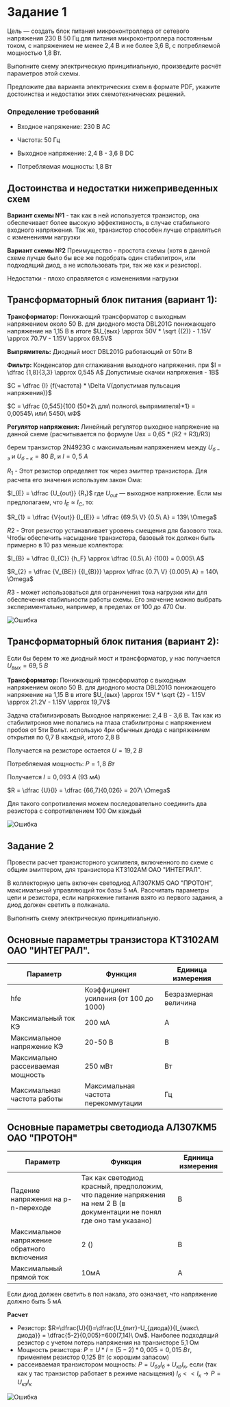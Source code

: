 # Задание 1

Цель — создать блок питания микроконтроллера от сетевого напряжения 230 В 50 Гц для питания микроконтроллера постоянным током, с напряжением не менее 2,4 В и не более 3,6 В, с потребляемой мощностью 1,8 Вт.

Выполните схему электрическую принципиальную, произведите расчёт параметров этой схемы.

Предложите два варианта электрических схем в формате PDF, укажите достоинства и недостатки этих схемотехнических решений.
### Определение требований

   * Входное напряжение: 230 В AC

   * Частота: 50 Гц

   * Выходное напряжение: 2,4 В - 3,6 В DC

   * Потребляемая мощность: 1,8 Вт

## Достоинства и недостатки нижеприведенных схем

**Вариант схемы №1** - так как в ней используется транзистор, она обеспечивает более высокую эффективность, в случае стабильного входного напряжения. Так же, транзистор способен лучше справляться с изменениями нагрузки

**Вариант схемы №2** Преимущество - простота схемы (хотя в данной схеме лучше было бы все же подобрать один стабилитрон, или подходящий диод, а не использовать три, так же как и резистор). 

Недостатки - плохо справляется с изменениями нагрузки

## Трансформаторный блок питания (вариант 1):

**Трансформатор:** Понижающий трансформатор с выходным напряжением около 50 В. для диодного моста DBL201G понижающего напряжение на 1,15 В
в итоге $U_{вых} \approx 50V * \sqrt {(2)} - 1.15V \approx 70.7V - 1.15V \approx 69.5V$

**Выпрямитель:** Диодный мост DBL201G работающий от 50ти В

**Фильтр:** Конденсатор для сглаживания выходного напряжения. при $I = \dfrac {1,8}{3,3} \approx 0,545 А$ Допустимые скачки напряжения - 1В$

$C = \dfrac {I}  {f(частота) * \Delta V(допустимая пульсация напряжения)}$

$С = \dfrac {0,545}{100 (50*2\ для\ полного\ выпрямителя)*1} = 0,00545\ или\ 5450\ мФ$

**Регулятор напряжения:** Линейный регулятор выходное напряжение на данной схеме (расчитывается по формуле Uвх = 0,65 * (R2 + R3)/R3)

берем транзистор 2N4923G с максимальным напряжением между $U_{б-э}$ и $U_{б-к} = 80\ В$, и $I = 0,5\ А$

$R_{1}$ - Этот резистор определяет ток через эмиттер транзистора. Для расчета его значения используем закон Ома:

$I_{E} = \dfrac {U_{out}} {R₁}$
где $U_{out}$ — выходное напряжение. Если мы предполагаем, что $I_{E} \approx I_{C}$, то:

$R_{1} = \dfrac {V{out}} {I_{E}} = \dfrac {69.5\ V} {0.5\ A} = 139\ \Omega$

$R2$ - Этот резистор устанавливает уровень смещения для базового тока. Чтобы обеспечить насыщение транзистора, базовый ток должен быть примерно в 10 раз меньше коллектора:

$I_{B} = \dfrac {I_{C}} {h_F} \approx \dfrac {0.5\ A} {100} = 0.005\ A$

$R_{2} = \dfrac {V_{BE}}  {{I_{B}}} \approx \dfrac {0.7\ V} {0.005\ A} = 140\ \Omega$


$R3$ - может использоваться для ограничения тока нагрузки или для обеспечения стабильности работы схемы. Его значение можно выбрать экспериментально, например, в пределах от 100 до 470 Ом.

![Ошибка](Схема%20дз%201.PNG)

## Трансформаторный блок питания (вариант 2):

Если бы берем то же диодный мост и трансформатор, у нас получается $U_{вых} = 69,5\ В$

**Трансформатор:** Понижающий трансформатор с выходным напряжением около 50 В. для диодного моста DBL201G понижающего напряжение на 1,15 В
в итоге $U_{вых} \approx 15V * \sqrt {2} - 1.15V \approx 21.2V - 1.15V \approx 19,7V$

Задача стабилизировать Выходное напряжение: 2,4 В - 3,6 В. Так как из стабилитронов мне попались на глаза стабилитроны с напряжением пробоя от 5ти Вольт. использую 4ри обычных диода с напряжением открытия по 0,7 В каждый, итого 2,8 В

Получается на резисторе остается $U = 19,2\ В$

Потребляемая мощность: $P = 1,8\ Вт$

Получается $I = 0,093\ А\ (93\ мА)$

$R = \dfrac {U}{I} = \dfrac {66,7}{0,026} = 207\ \Omega$

Для такого сопротивления можем последовательно соединить два резистора с сопротивлением 100 Ом каждый

![Ошибка](Схема%20дз%202.PNG)


## Задание 2

Провести расчет транзисторного усилителя, включенного по схеме с общим эмиттером, для транзистора КТ3102АМ ОАО "ИНТЕГРАЛ".

В коллекторную цепь включен светодиод АЛ307КМ5 ОАО "ПРОТОН", максимальный управляющий ток базы 5 мА. Рассчитать параметры цепи и резистора, если напряжение питания взято из первого задания, а диод должен светить в полканала. 

Выполнить схему электрическую принципиальную.

## Основные параметры транзистора КТ3102АМ ОАО "ИНТЕГРАЛ".

|Параметр|Функция|Единица измерения|
|-----|-----|-----|
|hfe|Коэффициент усиления (от 100 до 1000)|Безразмерная величина|
|Максимальный ток КЭ|200 мА|А|
|Максимальное напряжение КЭ|20-50 В|В|
|Максимально рассеиваемая мощность|250  мВт|Вт|
|Максимальная частота работы|Максимальная частота перекоммутации|Гц|

## Основные параметры светодиода АЛ307КМ5 ОАО "ПРОТОН"

|**Параметр**|**Функция**|**Единица измерения**|
|-----|-----|-----|
|Падение напряжения на р-n-переходе|Так как светодиод красный, предположим, что падение напряжения на нем 2 В (в документации не понял где оно там указано)|В|
|Максимальное напряжение обратного включения|2 ()|В|
|Максимальный прямой ток|10мА|А|

Если диод должен светить в пол накала, это означает, что напряжение должно быть 5 мА 



**Расчет**

* Резистор: $R=\dfrac{U}{I}=\dfrac{U_{пит}-U_{диода}}{I_{макс\ диода}} = \dfrac{5-2}{0,005}=600(7,14)\ Ом$. Наиболее подходящий резистор с учетом потерь напряжения на транзисторе 5,1 Ом
* Мощность резистора: $P =U*I=(5-2)*0,005=0,015\ Вт$, применяем резистор 0,125 Вт (с хорошим запасом)
* рассеиваемая транзистором мощность: $P=U_{бэ}I_{б}+U_{кэ}I_{к}$, если (так как у тас транзистор работает в режиме насыщения) $I_{б}<<I_{к}\to P=U_{кэ}I_{к}$

![Ошибка](Схема%20дз%203.PNG)
